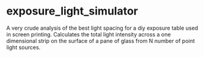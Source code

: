 # exposure_light_simulator

A very crude analysis of the best light spacing for a diy exposure table used in screen printing.  Calculates the total light intensity across a one dimensional strip on the surface of a pane of glass from N number of point light sources.